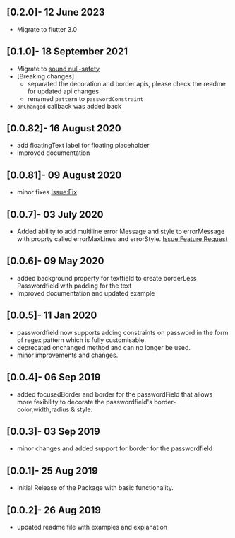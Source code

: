 ## [0.2.0]- 12 June 2023

- Migrate to flutter 3.0

## [0.1.0]- 18 September 2021

- Migrate to [sound null-safety](https://dart.dev/null-safety)
- [Breaking changes]
  - separated the decoration and border apis, please check the readme for updated api changes
  - renamed `pattern` to `passwordConstraint`
- `onChanged` callback was added back

## [0.0.82]- 16 August 2020

- add floatingText label for floating placeholder
- improved documentation

## [0.0.81]- 09 August 2020

- minor fixes [Issue:Fix](https://github.com/maheshmnj/passwordfield-flutter-package/issues/3)

## [0.0.7]- 03 July 2020

- Added ability to add multiline error Message and style to errorMessage with proprty called errorMaxLines and errorStyle. [Issue:Feature Request](https://github.com/maheshmnj/passwordfield-flutter-package/issues/2)

## [0.0.6]- 09 May 2020

- added background property for textfield to create borderLess Passwordfield with padding for the text
- Improved documentation and updated example

## [0.0.5]- 11 Jan 2020

- passwordfield now supports adding constraints on password in the form of regex pattern which is fully customisable.
- deprecated onchanged method and can no longer be used.
- minor improvements and changes.

## [0.0.4]- 06 Sep 2019

- added focusedBorder and border for the passwordField that allows more fexibility to decorate the passwordfield's border- color,width,radius & style.

## [0.0.3]- 03 Sep 2019

- minor changes and added support for border for the passwordfield

## [0.0.1]- 25 Aug 2019

- Initial Release of the Package with basic functionality.

## [0.0.2]- 26 Aug 2019

- updated readme file with examples and explanation
